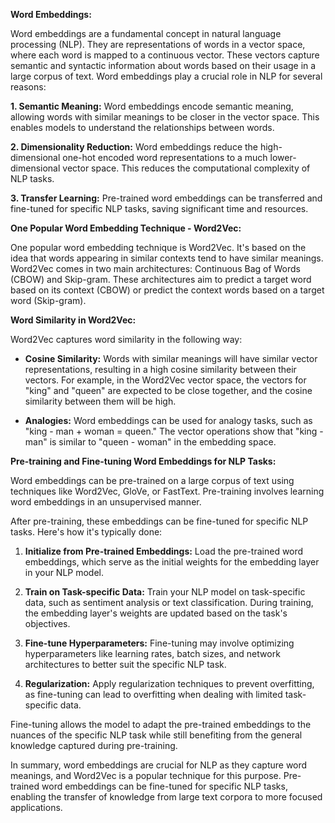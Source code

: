 **Word Embeddings:**

Word embeddings are a fundamental concept in natural language processing (NLP). They are representations of words in a vector space, where each word is mapped to a continuous vector. These vectors capture semantic and syntactic information about words based on their usage in a large corpus of text. Word embeddings play a crucial role in NLP for several reasons:

**1. Semantic Meaning:** Word embeddings encode semantic meaning, allowing words with similar meanings to be closer in the vector space. This enables models to understand the relationships between words.

**2. Dimensionality Reduction:** Word embeddings reduce the high-dimensional one-hot encoded word representations to a much lower-dimensional vector space. This reduces the computational complexity of NLP tasks.

**3. Transfer Learning:** Pre-trained word embeddings can be transferred and fine-tuned for specific NLP tasks, saving significant time and resources.

**One Popular Word Embedding Technique - Word2Vec:**

One popular word embedding technique is Word2Vec. It's based on the idea that words appearing in similar contexts tend to have similar meanings. Word2Vec comes in two main architectures: Continuous Bag of Words (CBOW) and Skip-gram. These architectures aim to predict a target word based on its context (CBOW) or predict the context words based on a target word (Skip-gram).

**Word Similarity in Word2Vec:**

Word2Vec captures word similarity in the following way:

- **Cosine Similarity:** Words with similar meanings will have similar vector representations, resulting in a high cosine similarity between their vectors. For example, in the Word2Vec vector space, the vectors for "king" and "queen" are expected to be close together, and the cosine similarity between them will be high.

- **Analogies:** Word embeddings can be used for analogy tasks, such as "king - man + woman = queen." The vector operations show that "king - man" is similar to "queen - woman" in the embedding space.

**Pre-training and Fine-tuning Word Embeddings for NLP Tasks:**

Word embeddings can be pre-trained on a large corpus of text using techniques like Word2Vec, GloVe, or FastText. Pre-training involves learning word embeddings in an unsupervised manner.

After pre-training, these embeddings can be fine-tuned for specific NLP tasks. Here's how it's typically done:

1. **Initialize from Pre-trained Embeddings:** Load the pre-trained word embeddings, which serve as the initial weights for the embedding layer in your NLP model.

2. **Train on Task-specific Data:** Train your NLP model on task-specific data, such as sentiment analysis or text classification. During training, the embedding layer's weights are updated based on the task's objectives.

3. **Fine-tune Hyperparameters:** Fine-tuning may involve optimizing hyperparameters like learning rates, batch sizes, and network architectures to better suit the specific NLP task.

4. **Regularization:** Apply regularization techniques to prevent overfitting, as fine-tuning can lead to overfitting when dealing with limited task-specific data.

Fine-tuning allows the model to adapt the pre-trained embeddings to the nuances of the specific NLP task while still benefiting from the general knowledge captured during pre-training.

In summary, word embeddings are crucial for NLP as they capture word meanings, and Word2Vec is a popular technique for this purpose. Pre-trained word embeddings can be fine-tuned for specific NLP tasks, enabling the transfer of knowledge from large text corpora to more focused applications.
